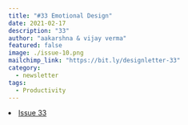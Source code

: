 ```yaml
---
title: "#33 Emotional Design"
date: 2021-02-17
description: "33"
author: "aakarshna & vijay verma"
featured: false
image: ./issue-10.png
mailchimp_link: "https://bit.ly/designletter-33"
category:
  - newsletter
tags:
  - Productivity
---
```

<li><a href="https://bit.ly/designletter-33">Issue 33</a></li>

